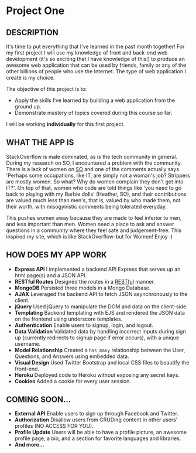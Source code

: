 # Project One

## DESCRIPTION

It's time to put everything that I've learned in the past month together! For my first project I will use my knowledge of front and back-end web development (it's so exciting that I have knowledge of this!) to produce an awesome web application that can be used by friends, family or any of the other billions of people who use the Internet. The type of web application I create is my choice.

The objective of this project is to:

* Apply the skills I've learned by building a web application from the ground up.
* Demonstrate mastery of topics covered during this course so far.

I will be working **individually** for this first project.

## WHAT THE APP IS

StackOverflow is male dominated, as is the tech community in general. During my research on SO, I encountered a problem with the community. There is a lack of women on [SO](http://meta.stackexchange.com/questions/30411/what-can-stack-overflow-do-to-persuade-female-programmers-to-participate-more) and one of the comments actually says 'Perhaps some occupations, like IT, are simply not a woman's job? Strippers are mostly women. So what? Why do women complain they don't get into IT?'. On top of that, women who code are told things like 'you need to go back to playing with my Barbie dolls' (Heather, SO), and their contributions are valued much less than men's, that is, valued by who made them, not their worth, with misogynistic comments being tolerated everyday.

 This pushes women away because they are made to feel inferior to men, and less important than men. Women need a place to ask and answer questions in a community where they feel safe and judgement-free. This inspired my site, which is like StackOverflow-but for Women! Enjoy :)

## HOW DOES MY APP WORK

* **Express API** I implemented a backend API Express that serves up an html page(s) and a JSON API.
* **RESTful Routes** Designed the routes in a [RESTful](http://restfulrouting.com/mappings/resources) manner.
* **MongoDB** Persisted three models in a Mongo Database.
* **AJAX** Leveraged the backend API to fetch JSON asynchronously to the client.
* **jQuery** Used jQuery to manipulate the DOM and data on the client-side.
* **Templating** Backend templating with EJS and rendered the JSON data on the frontend using underscore templates.
* **Authentication** Enable users to signup, login, and logout.
* **Data Validation** Validated data by handling incorrect inputs during sign up (currently redirects to signup page if error occurs), with a unique username.
* **Model Relationship** Created a `has_many` relationship between the User, Questions, and Answers using embedded data.
* **Visual Design** Used Twitter Bootstrap and local CSS files to beautify the front-end.
* **Heroku** Deployed code to Heroku without exposing any secret keys.
* **Cookies** Added a cookie for every user session.

## COMING SOON...

* **External API** Enable users to sign up through Facebook and Twitter.
* **Authorization** Disallow users from CRUDing content in other users' profiles (NO ACCESS FOR YOU).
* **Profile Update** Users will be able to have a profile picture, an awesome profile page, a bio, and a section for favorite languages and libraries.
* **And more...**
